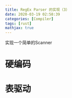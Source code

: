 ```yaml
---
title: RegEx Parser 的实现（3）
date: 2020-03-19 02:58:39
categories: [Compiler]
tags: [rust]
mathjax: true
---
```


实现一个简单的Scanner

# 硬编码

# 表驱动